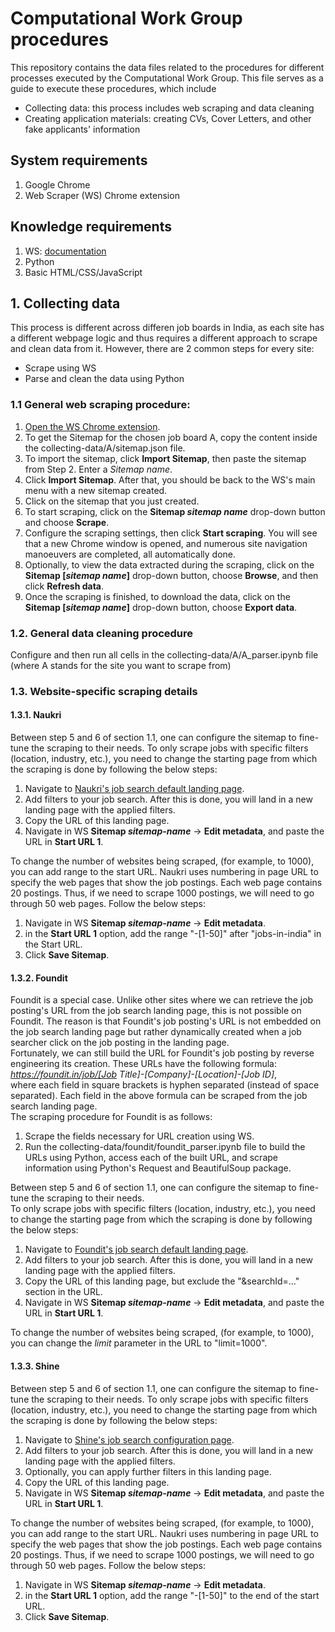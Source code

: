 # Computational Work Group procedures

This repository contains the data files related to the procedures for different processes executed by the Computational Work Group. This file serves as a guide to execute these procedures, which include
- Collecting data: this process includes web scraping and data cleaning
- Creating application materials: creating CVs, Cover Letters, and other fake applicants' information

## System requirements
1. Google Chrome
2. Web Scraper (WS) Chrome extension
## Knowledge requirements
1. WS: [documentation](https://webscraper.io/documentation)
2. Python
3. Basic HTML/CSS/JavaScript

## 1. Collecting data
This process is different across differen job boards in India, as each site has a different webpage logic and thus requires a different approach to scrape and clean data from it. However, there are 2 common steps for every site:
- Scrape using WS
- Parse and clean the data using Python

### 1.1 General web scraping procedure:
1. [Open the WS Chrome extension](https://webscraper.io/documentation).
2. To get the Sitemap for the chosen job board A, copy the content inside the collecting-data/A/sitemap.json file.
3. To import the sitemap, click **Import Sitemap**, then paste the sitemap from Step 2. Enter a *Sitemap name*.
4. Click **Import Sitemap**. After that, you should be back to the WS's main menu with a new sitemap created.
5. Click on the sitemap that you just created.
6. To start scraping, click on the **Sitemap *sitemap name*** drop-down button and choose **Scrape**.
7. Configure the scraping settings, then click **Start scraping**. You will see that a new Chrome window is opened, and numerous site navigation manoeuvers are completed, all automatically done.
8. Optionally, to view the data extracted during the scraping, click on the **Sitemap [*sitemap name*]** drop-down button, choose **Browse**, and then click **Refresh data**.
9. Once the scraping is finished, to download the data, click on the **Sitemap [*sitemap name*]** drop-down button, choose **Export data**.

### 1.2. General data cleaning procedure
Configure and then run all cells in the collecting-data/A/A_parser.ipynb file (where A stands for the site you want to scrape from)

### 1.3. Website-specific scraping details
#### 1.3.1. Naukri
Between step 5 and 6 of section 1.1, one can configure the sitemap to fine-tune the scraping to their needs.
To only scrape jobs with specific filters (location, industry, etc.), you need to change the starting page from which the scraping is done by following the below steps:
1. Navigate to [Naukri's job search default landing page](https://www.naukri.com/jobs-in-india).
2. Add filters to your job search. After this is done, you will land in a new landing page with the applied filters.
3. Copy the URL of this landing page.
4. Navigate in WS **Sitemap *sitemap-name*** -> **Edit metadata**, and paste the URL in **Start URL 1**.

To change the number of websites being scraped, (for example, to 1000), you can add range to the start URL. Naukri uses numbering in page URL to specify the web pages that show the job postings. Each web page contains 20 postings. Thus, if we need to scrape 1000 postings, we will need to go through 50 web pages. Follow the below steps:
1. Navigate in WS **Sitemap *sitemap-name*** -> **Edit metadata**.
2. in the **Start URL 1** option, add the range "-[1-50]" after "jobs-in-india" in the Start URL.
3. Click **Save Sitemap**.
   
#### 1.3.2. Foundit
Foundit is a special case. Unlike other sites where we can retrieve the job posting's URL from the job search landing page, this is not possible on Foundit. The reason is that Foundit's job posting's URL is not embedded on the job search landing page but rather dynamically created when a job searcher click on the job posting in the landing page.<br>
Fortunately, we can still build the URL for Foundit's job posting by reverse engineering its creation. These URLs have the following formula:<br>
*https://foundit.in/job/[Job Title]-[Company]-[Location]-[Job ID]*,<br>
where each field in square brackets is hyphen separated (instead of space separated). Each field in the above formula can be scraped from the job search landing page.
<br>
The scraping procedure for Foundit is as follows:
1. Scrape the fields necessary for URL creation using WS.
2. Run the collecting-data/foundit/foundit_parser.ipynb file to build the URLs using Python, access each of the built URL, and scrape information using Python's Request and BeautifulSoup package.

Between step 5 and 6 of section 1.1, one can configure the sitemap to fine-tune the scraping to their needs. <br>
To only scrape jobs with specific filters (location, industry, etc.), you need to change the starting page from which the scraping is done by following the below steps:
1. Navigate to [Foundit's job search default landing page](https://www.foundit.in/srp/results?sort=1&limit=100&query=%22%22).
2. Add filters to your job search. After this is done, you will land in a new landing page with the applied filters.
3. Copy the URL of this landing page, but exclude the "&searchId=..." section in the URL.
4. Navigate in WS **Sitemap *sitemap-name*** -> **Edit metadata**, and paste the URL in **Start URL 1**.

To change the number of websites being scraped, (for example, to 1000), you can change the *limit* parameter in the URL to "limit=1000".

#### 1.3.3. Shine
Between step 5 and 6 of section 1.1, one can configure the sitemap to fine-tune the scraping to their needs.
To only scrape jobs with specific filters (location, industry, etc.), you need to change the starting page from which the scraping is done by following the below steps:
1. Navigate to [Shine's job search configuration page](https://www.shine.com/new/job-search).
2. Add filters to your job search. After this is done, you will land in a new landing page with the applied filters.
3. Optionally, you can apply further filters in this landing page.
4. Copy the URL of this landing page.
5. Navigate in WS **Sitemap *sitemap-name*** -> **Edit metadata**, and paste the URL in **Start URL 1**.

To change the number of websites being scraped, (for example, to 1000), you can add range to the start URL. Naukri uses numbering in page URL to specify the web pages that show the job postings. Each web page contains 20 postings. Thus, if we need to scrape 1000 postings, we will need to go through 50 web pages. Follow the below steps:
1. Navigate in WS **Sitemap *sitemap-name*** -> **Edit metadata**.
2. in the **Start URL 1** option, add the range "-[1-50]" to the end of the start URL.
3. Click **Save Sitemap**.
